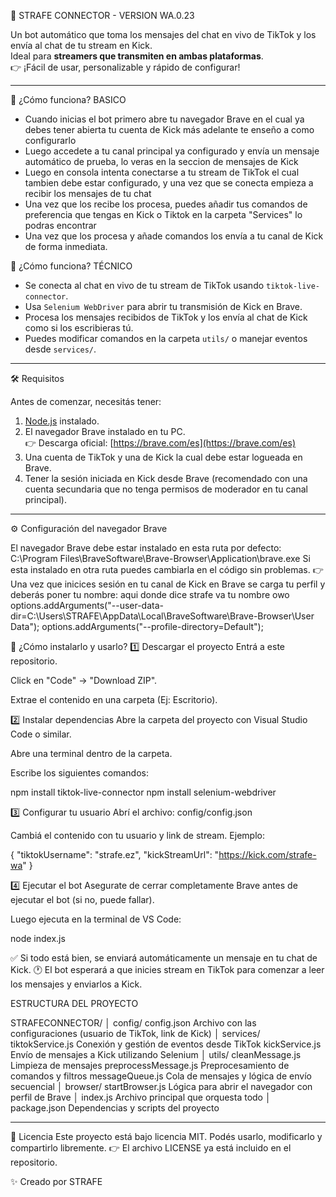 🚀 STRAFE CONNECTOR - VERSION WA.0.23 

Un bot automático que toma los mensajes del chat en vivo de TikTok y los envía al chat de tu stream en Kick.  
Ideal para **streamers que transmiten en ambas plataformas**.  
👉 ¡Fácil de usar, personalizable y rápido de configurar!

---

🧠 ¿Cómo funciona?  BASICO
- Cuando inicias el bot primero abre tu navegador Brave en el cual ya debes tener abierta tu cuenta de Kick más adelante te enseño a como configurarlo
- Luego accedete a tu canal principal ya configurado y envía un mensaje automático de prueba, lo veras en la seccion de mensajes de Kick
- Luego en consola intenta conectarse a tu stream de TikTok el cual tambien debe estar configurado, y una vez que se conecta empieza a recibir los mensajes de tu chat
- Una vez que los recibe los procesa, puedes añadir tus comandos de preferencia que tengas en Kick o Tiktok en la carpeta "Services" lo podras encontrar
- Una vez que los procesa y añade comandos los envía a tu canal de Kick de forma inmediata.
  
🧠 ¿Cómo funciona?  TÉCNICO
- Se conecta al chat en vivo de tu stream de TikTok usando `tiktok-live-connector`.
- Usa `Selenium WebDriver` para abrir tu transmisión de Kick en Brave.
- Procesa los mensajes recibidos de TikTok y los envía al chat de Kick como si los escribieras tú.
- Puedes modificar comandos en la carpeta `utils/` o manejar eventos desde `services/`.

---
🛠️ Requisitos

Antes de comenzar, necesitás tener:

1. [Node.js](https://nodejs.org/es/download) instalado.
2. El navegador Brave instalado en tu PC.  
   👉 Descarga oficial: [https://brave.com/es](https://brave.com/es)
3. Una cuenta de TikTok y una de Kick la cual debe estar logueada en Brave.
4. Tener la sesión iniciada en Kick desde Brave (recomendado con una cuenta secundaria que no tenga permisos de moderador en tu canal principal).

---


⚙️ Configuración del navegador Brave

El navegador Brave debe estar instalado en esta ruta por defecto:
C:\Program Files\BraveSoftware\Brave-Browser\Application\brave.exe
Si esta instalado en otra ruta puedes cambiarla en el código sin problemas. 
👉 Una vez que inicices sesión en tu canal de Kick en Brave se carga tu perfil y deberás poner tu nombre:
                                               aqui donde dice strafe 
                                                 va tu nombre owo
    options.addArguments("--user-data-dir=C:\\Users\\STRAFE\\AppData\\Local\\BraveSoftware\\Brave-Browser\\User Data");
    options.addArguments("--profile-directory=Default");

🔽 ¿Cómo instalarlo y usarlo?
1️⃣ Descargar el proyecto
Entrá a este repositorio.

Click en "Code" → "Download ZIP".

Extrae el contenido en una carpeta (Ej: Escritorio).


2️⃣ Instalar dependencias
Abre la carpeta del proyecto con Visual Studio Code o similar.

Abre una terminal dentro de la carpeta.

Escribe los siguientes comandos:

npm install tiktok-live-connector
npm install selenium-webdriver



3️⃣ Configurar tu usuario
Abrí el archivo: config/config.json

Cambiá el contenido con tu usuario y link de stream. Ejemplo:

{
  "tiktokUsername": "strafe.ez",
  "kickStreamUrl": "https://kick.com/strafe-wa"
}


4️⃣ Ejecutar el bot
Asegurate de cerrar completamente Brave antes de ejecutar el bot (si no, puede fallar).

Luego ejecuta en la terminal de VS Code:

node index.js

✅ Si todo está bien, se enviará automáticamente un mensaje en tu chat de Kick.
🕐 El bot esperará a que inicies stream en TikTok para comenzar a leer los mensajes y enviarlos a Kick.

ESTRUCTURA DEL PROYECTO 

STRAFECONNECTOR/
│
config/
config.json  Archivo con las configuraciones (usuario de TikTok, link de Kick)
│
services/
tiktokService.js  Conexión y gestión de eventos desde TikTok
kickService.js    Envío de mensajes a Kick utilizando Selenium
│
utils/
cleanMessage.js     Limpieza de mensajes
preprocessMessage.js Preprocesamiento de comandos y filtros
messageQueue.js      Cola de mensajes y lógica de envío secuencial
│
browser/
startBrowser.js   Lógica para abrir el navegador con perfil de Brave
│
index.js              Archivo principal que orquesta todo
│
package.json          Dependencias y scripts del proyecto


---


🔐 Licencia
Este proyecto está bajo licencia MIT.
Podés usarlo, modificarlo y compartirlo libremente.
👉 El archivo LICENSE ya está incluido en el repositorio.

✨ Creado por STRAFE







